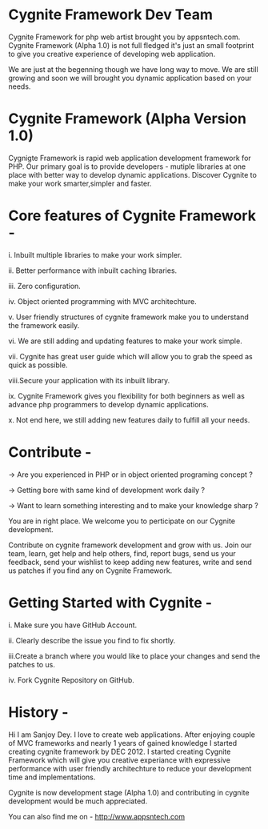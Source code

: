 Cygnite Framework Dev Team
==========================
Cygnite Framework for php web artist brought you by appsntech.com. Cygnite Framework (Alpha 1.0) is not full fledged 
it's just an small footprint to give you creative experience of developing web application. 

We are just at the begenning though we have long way to move. We are still growing and soon we will brought you dynamic 
application based on your needs.


Cygnite Framework (Alpha Version 1.0)
==============================

Cygnigte Framework is rapid web application development framework for PHP. Our primary goal is to provide developers - mutiple libraries
at one place with better way to develop dynamic applications. Discover Cygnite to make your work smarter,simpler and faster.


Core features of Cygnite Framework -
=============================

i.   Inbuilt multiple libraries to make your work simpler.

ii.  Better performance with inbuilt caching libraries.

iii. Zero configuration.

iv.  Object oriented programming with MVC architechture.

v.   User friendly structures of cygnite framework make you to understand the framework easily.

vi.  We are still adding and updating features to make your work simple.

vii. Cygnite has great user guide which will allow you to grab the speed as quick as possible.

viii.Secure your application with its inbuilt library.

ix.  Cygnite Framework gives you flexibility for both beginners as well as advance php programmers to develop dynamic applications.

x.   Not end here, we still adding new features daily to fulfill all your needs. 


Contribute -
========

-> Are you experienced in PHP or in object oriented programing concept ? 

-> Getting bore with same kind of development work daily ?

-> Want to learn something interesting and to make your knowledge sharp ?

You are in right place. We welcome you to perticipate on our Cygnite development. 

Contribute on cygnite framework development and grow with us. Join our team, learn, get help and help others, find, report
bugs, send us your feedback, send your wishlist to keep adding new features, write and send us patches if you find any 
on Cygnite Framework. 


Getting Started with Cygnite -
============================
i.  Make sure you have GitHub Account.

ii. Clearly describe the issue you find to fix shortly.

iii.Create a branch where you would like to place your changes and send the patches to us.

iv. Fork Cygnite Repository on GitHub.


History -
=======

Hi I am Sanjoy Dey. I love to create web applications.  After enjoying couple of MVC frameworks and nearly 1 years of
gained knowledge I started creating cygnite framework by DEC 2012. I started creating Cygnite Framework which will 
give you creative experiance with expressive performance with user friendly architechture to reduce your development
time and implementations.  

Cygnite is now development stage (Alpha 1.0) and contributing in cygnite development would be much appreciated.



You can also find me on - <a href="http://www.appsntech.com">http://www.appsntech.com</a> 








